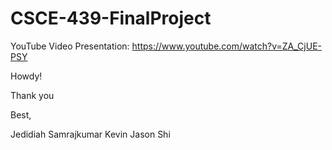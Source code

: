 # CSCE-439-FinalProject

YouTube Video Presentation: https://www.youtube.com/watch?v=ZA_CjUE-PSY

Howdy!

Thank you 

Best,

Jedidiah Samrajkumar
Kevin Jason Shi
